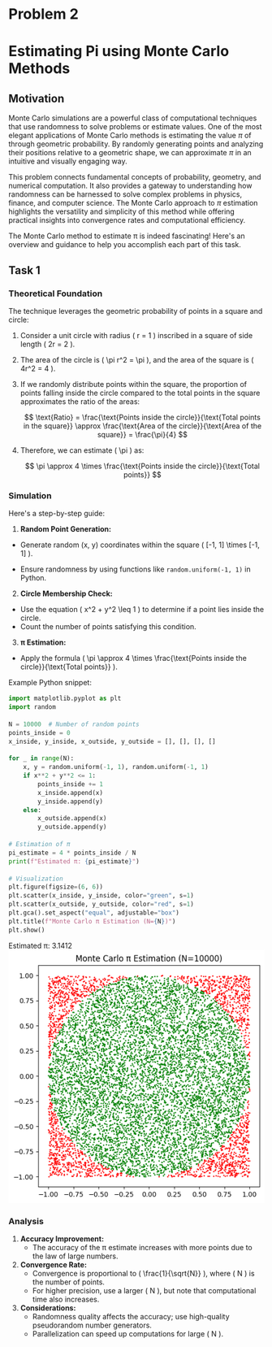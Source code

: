 # Problem 2

# Estimating Pi using Monte Carlo Methods

## Motivation

Monte Carlo simulations are a powerful class of computational techniques that use randomness to solve problems or estimate values. One of the most elegant applications of Monte Carlo methods is estimating the value $\pi$ of through geometric probability. By randomly generating points and analyzing their positions relative to a geometric shape, we can approximate $\pi$ in an intuitive and visually engaging way.

This problem connects fundamental concepts of probability, geometry, and numerical computation. It also provides a gateway to understanding how randomness can be harnessed to solve complex problems in physics, finance, and computer science. The Monte Carlo approach to $\pi$ estimation highlights the versatility and simplicity of this method while offering practical insights into convergence rates and computational efficiency.

The Monte Carlo method to estimate π is indeed fascinating! Here's an overview and guidance to help you accomplish each part of this task.

## Task 1

### **Theoretical Foundation**
The technique leverages the geometric probability of points in a square and circle:  

1. Consider a unit circle with radius \( r = 1 \) inscribed in a square of side length \( 2r = 2 \).  

2. The area of the circle is \( \pi r^2 = \pi \), and the area of the square is \( 4r^2 = 4 \).  

3. If we randomly distribute points within the square, the proportion of points falling inside the circle compared to the total points in the square approximates the ratio of the areas:  

   $$
   \text{Ratio} = \frac{\text{Points inside the circle}}{\text{Total points in the square}} \approx \frac{\text{Area of the circle}}{\text{Area of the square}} = \frac{\pi}{4}
   $$

4. Therefore, we can estimate \( \pi \) as:  

   $$
   \pi \approx 4 \times \frac{\text{Points inside the circle}}{\text{Total points}}
   $$  


### **Simulation**
Here's a step-by-step guide:  

1. **Random Point Generation:**
- Generate random (x, y) coordinates within the square \( [-1, 1] \times [-1, 1] \).  

- Ensure randomness by using functions like `random.uniform(-1, 1)` in Python.  

2. **Circle Membership Check:**  
- Use the equation \( x^2 + y^2 \leq 1 \) to determine if a point lies inside the circle.  
- Count the number of points satisfying this condition.  

3. **π Estimation:**  
- Apply the formula \( \pi \approx 4 \times \frac{\text{Points inside the circle}}{\text{Total points}} \).  
   

Example Python snippet:
```python
import matplotlib.pyplot as plt
import random

N = 10000  # Number of random points
points_inside = 0
x_inside, y_inside, x_outside, y_outside = [], [], [], []

for _ in range(N):
    x, y = random.uniform(-1, 1), random.uniform(-1, 1)
    if x**2 + y**2 <= 1:
        points_inside += 1
        x_inside.append(x)
        y_inside.append(y)
    else:
        x_outside.append(x)
        y_outside.append(y)

# Estimation of π
pi_estimate = 4 * points_inside / N
print(f"Estimated π: {pi_estimate}")

# Visualization
plt.figure(figsize=(6, 6))
plt.scatter(x_inside, y_inside, color="green", s=1)
plt.scatter(x_outside, y_outside, color="red", s=1)
plt.gca().set_aspect("equal", adjustable="box")
plt.title(f"Monte Carlo π Estimation (N={N})")
plt.show()
```
Estimated π: 3.1412
![alt text](image-1.png)

### **Analysis**
1. **Accuracy Improvement:**  
     - The accuracy of the π estimate increases with more points due to the law of large numbers.
2. **Convergence Rate:**  
     - Convergence is proportional to \( \frac{1}{\sqrt{N}} \), where \( N \) is the number of points.  
     - For higher precision, use a larger \( N \), but note that computational time also increases.
3. **Considerations:**  
     - Randomness quality affects the accuracy; use high-quality pseudorandom number generators.  
     - Parallelization can speed up computations for large \( N \).

